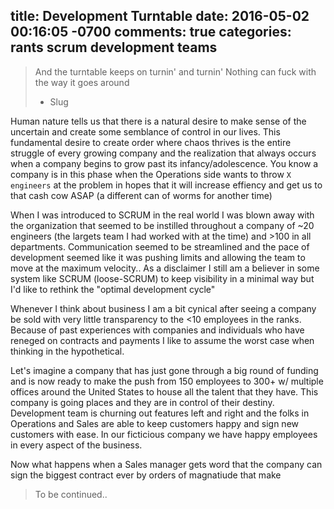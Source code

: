 title: Development Turntable
date: 2016-05-02 00:16:05 -0700
comments: true
categories: rants scrum development teams
---
> And the turntable keeps on turnin' and turnin'
> Nothing can fuck with the way it goes around
> - Slug

Human nature tells us that there is a natural desire to make sense of the uncertain and create some semblance of control in our lives. This fundamental desire to create order where chaos thrives is the entire struggle of every growing company and the realization that always occurs when a company begins to grow past its infancy/adolescence. You know a company is in this phase when the Operations side wants to throw `X engineers` at the problem in hopes that it will increase effiency and get us to that cash cow ASAP (a different can of worms for another time)

When I was introduced to SCRUM in the real world I was blown away with the organization that seemed to be instilled throughout a company of ~20 engineers (the largets team I had worked with at the time) and >100 in all departments. Communication seemed to be streamlined and the pace of development seemed like it was pushing limits and allowing the team to move at the maximum velocity.. As a disclaimer I still am a believer in some system like SCRUM (loose-SCRUM) to keep visibility in a minimal way but I'd like to rethink the "optimal development cycle"

Whenever I think about business I am a bit cynical after seeing a company be sold with very little transparency to the <10 employees in the ranks. Because of past experiences with companies and individuals who have reneged on contracts and payments I like to assume the worst case when thinking in the hypothetical.

Let's imagine a company that has just gone through a big round of funding and is now ready to make the push from 150 employees to 300+ w/ multiple offices around the United States to house all the talent that they have. This company is going places and they are in control of their destiny. Development team is churning out features left and right and the folks in Operations and Sales are able to keep customers happy and sign new customers with ease. In our ficticious company we have happy employees in every aspect of the business.

Now what happens when a Sales manager gets word that the company can sign the biggest contract ever by orders of magnatiude that make

> To be continued..



